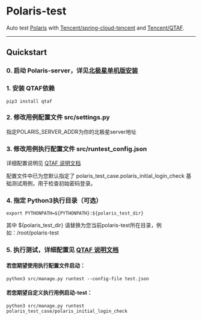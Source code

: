 # Polaris-test

Auto test [Polaris](https://github.com/polarismesh/polaris)
with [Tencent/spring-cloud-tencent](https://github.com/Tencent/spring-cloud-tencent.git)
and [Tencent/QTAF](https://github.com/Tencent/QTAF.git).

---

## Quickstart

### 0. 启动 Polaris-server，详见[北极星单机版安装](https://polarismesh.cn/zh/doc/%E5%BF%AB%E9%80%9F%E5%85%A5%E9%97%A8/%E5%AE%89%E8%A3%85%E6%9C%8D%E5%8A%A1%E7%AB%AF/%E5%AE%89%E8%A3%85%E5%8D%95%E6%9C%BA%E7%89%88.html#%E5%8D%95%E6%9C%BA%E7%89%88%E5%AE%89%E8%A3%85)

### 1. 安装 QTAF依赖

    pip3 install qtaf

### 2. 修改用例配置文件 src/settings.py

指定POLARIS_SERVER_ADDR为你的北极星server地址

### 3. 修改用例执行配置文件 src/runtest_config.json

详细配置说明见 [QTAF 说明文档](https://qta-testbase.readthedocs.io/zh/latest/testrun.html#section-12)

配置文件中已为您默认指定了 polaris_test_case.polaris_initial_login_check 基础测试用例，用于检查初始密码登录。


### 4. 指定 Python3执行目录（可选）

    export PYTHONPATH=${PYTHONPATH}:${polaris_test_dir}

其中 ${polaris_test_dir} 请替换为您当前polaris-test所在目录，例如：/root/polaris-test

### 5. 执行测试，详细配置见 [QTAF 说明文档](https://qta-testbase.readthedocs.io/zh/latest/testrun.html#)


#### 若您期望使用执行配置文件启动：

    python3 src/manage.py runtest --config-file test.json

#### 若您期望自定义执行用例启动-test：

    python3 src/manage.py runtest polaris_test_case/polaris_initial_login_check


